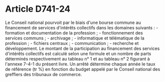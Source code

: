 # Article D741-24

Le Conseil national pourvoit par le biais d'une bourse commune au financement de services d'intérêts collectifs dans les domaines suivants :   - formation et documentation de la profession ;   - fonctionnement des services communs ;   - archivage ;   - informatique et télématique de la profession ;   - fichiers centraux ;   - communication ;   - recherche et développement.   Le montant de la participation au financement des services d'intérêts collectifs est calculé selon une formule et un nombre de parts déterminés respectivement au tableau n° 1 et au tableau n° 2 figurant à l'annexe 7-4-1 du présent livre.   Un arrêté détermine chaque année le taux de référence (tr %) en fonction du budget appelé par le Conseil national des greffiers des tribunaux de commerce.